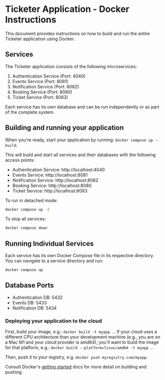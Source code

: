 # Ticketer Application - Docker Instructions

This document provides instructions on how to build and run the entire Ticketer application using Docker.

## Services

The Ticketer application consists of the following microservices:

1. Authentication Service (Port: 4040)
2. Events Service (Port: 8081)
3. Notification Service (Port: 8082)
4. Booking Service (Port: 8080)
5. Ticket Service (Port: 8083)

Each service has its own database and can be run independently or as part of the complete system.

## Building and running your application

When you're ready, start your application by running:
`docker compose up --build`.

This will build and start all services and their databases with the following access points:

- Authentication Service: http://localhost:4040
- Events Service: http://localhost:8081
- Notification Service: http://localhost:8082
- Booking Service: http://localhost:8080
- Ticket Service: http://localhost:8083

To run in detached mode:

```sh
docker compose up -d
```

To stop all services:

```sh
docker compose down
```

## Running Individual Services

Each service has its own Docker Compose file in its respective directory. You can navigate to a service directory and run:

```sh
docker compose up
```

## Database Ports

- Authentication DB: 5432
- Events DB: 5433
- Notification DB: 5434

### Deploying your application to the cloud

First, build your image, e.g.: `docker build -t myapp .`.
If your cloud uses a different CPU architecture than your development
machine (e.g., you are on a Mac M1 and your cloud provider is amd64),
you'll want to build the image for that platform, e.g.:
`docker build --platform=linux/amd64 -t myapp .`.

Then, push it to your registry, e.g. `docker push myregistry.com/myapp`.

Consult Docker's [getting started](https://docs.docker.com/go/get-started-sharing/)
docs for more detail on building and pushing.